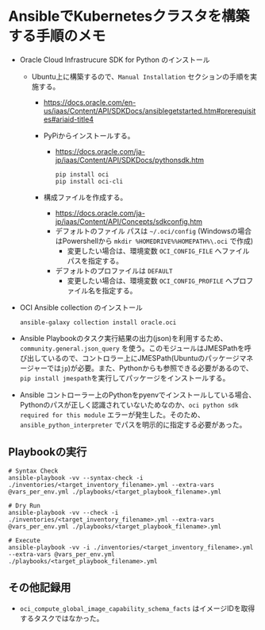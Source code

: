 # AnsibleでKubernetesクラスタを構築する手順のメモ

- Oracle Cloud Infrastrucure SDK for Python のインストール

  - Ubuntu上に構築するので、`Manual Installation` セクションの手順を実施する。
    - <https://docs.oracle.com/en-us/iaas/Content/API/SDKDocs/ansiblegetstarted.htm#prerequisites#ariaid-title4>

    - PyPiからインストールする。
      - <https://docs.oracle.com/ja-jp/iaas/Content/API/SDKDocs/pythonsdk.htm>

        ```shell
        pip install oci
        pip install oci-cli
        ```

    - 構成ファイルを作成する。
      - <https://docs.oracle.com/ja-jp/iaas/Content/API/Concepts/sdkconfig.htm>
      - デフォルトのファイル パスは `~/.oci/config` (Windowsの場合はPowershellから `mkdir %HOMEDRIVE%%HOMEPATH%\.oci` で作成)
        - 変更したい場合は、環境変数 `OCI_CONFIG_FILE` へファイル パスを指定する。
      - デフォルトのプロファイルは `DEFAULT`
        - 変更したい場合は、環境変数 `OCI_CONFIG_PROFILE` へプロファイル名を指定する。

- OCI Ansible collection のインストール

  ```shell
  ansible-galaxy collection install oracle.oci
  ```

- Ansible Playbookのタスク実行結果の出力(json)を利用するため、`community.general.json_query` を使う。このモジュールはJMESPathを呼び出しているので、コントロラー上にJMESPath(Ubuntuのパッケージマネージャーでは`jp`)が必要。また、Pythonからも参照できる必要があるので、`pip install jmespath`を実行してパッケージをインストールする。

- Ansible コントローラー上のPythonをpyenvでインストールしている場合、Pythonのパスが正しく認識されていないためなのか、`oci python sdk required for this module` エラーが発生した。そのため、`ansible_python_interpreter` でパスを明示的に指定する必要があった。

## Playbookの実行

```shell
# Syntax Check
ansible-playbook -vv --syntax-check -i ./inventories/<target_inventory_filename>.yml --extra-vars @vars_per_env.yml ./playbooks/<target_playbook_filename>.yml

# Dry Run
ansible-playbook -vv --check -i ./inventories/<target_inventory_filename>.yml --extra-vars @vars_per_env.yml ./playbooks/<target_playbook_filename>.yml

# Execute
ansible-playbook -vv -i ./inventories/<target_inventory_filename>.yml --extra-vars @vars_per_env.yml ./playbooks/<target_playbook_filename>.yml
```

## その他記録用

- `oci_compute_global_image_capability_schema_facts` はイメージIDを取得するタスクではなかった。
